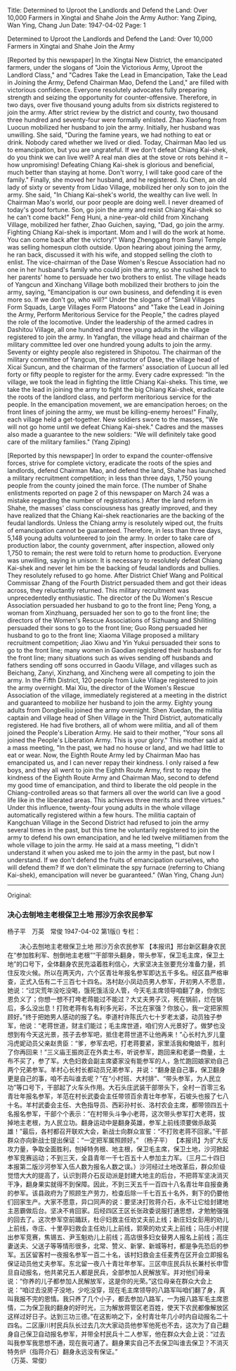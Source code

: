 Title: Determined to Uproot the Landlords and Defend the Land: Over 10,000 Farmers in Xingtai and Shahe Join the Army
Author: Yang Ziping, Wan Ying, Chang Jun
Date: 1947-04-02
Page: 1

Determined to Uproot the Landlords and Defend the Land:
	Over 10,000 Farmers in Xingtai and Shahe Join the Army

[Reported by this newspaper] In the Xingtai New District, the emancipated farmers, under the slogans of "Join the Victorious Army, Uproot the Landlord Class," and "Cadres Take the Lead in Emancipation, Take the Lead in Joining the Army, Defend Chairman Mao, Defend the Land," are filled with victorious confidence. Everyone resolutely advocates fully preparing strength and seizing the opportunity for counter-offensive. Therefore, in two days, over five thousand young adults from six districts registered to join the army. After strict review by the district and county, two thousand three hundred and seventy-four were formally enlisted. Zhao Xiaofeng from Luocun mobilized her husband to join the army. Initially, her husband was unwilling. She said, "During the famine years, we had nothing to eat or drink. Nobody cared whether we lived or died. Today, Chairman Mao led us to emancipation, but you are ungrateful. If we don't defeat Chiang Kai-shek, do you think we can live well? A real man dies at the stove or rots behind it – how unpromising! Defeating Chiang Kai-shek is glorious and beneficial, much better than staying at home. Don't worry, I will take good care of the family." Finally, she moved her husband, and he registered. Xu Chen, an old lady of sixty or seventy from Lidao Village, mobilized her only son to join the army. She said, "In Chiang Kai-shek's world, the wealthy can live well. In Chairman Mao's world, our poor people are doing well. I never dreamed of today's good fortune. Son, go join the army and resist Chiang Kai-shek so he can't come back!" Feng Huni, a nine-year-old child from Xinchang Village, mobilized her father, Zhao Guichen, saying, "Dad, go join the army. Fighting Chiang Kai-shek is important. Mom and I will do the work at home. You can come back after the victory!" Wang Zhenggang from Sanyi Temple was selling homespun cloth outside. Upon hearing about joining the army, he ran back, discussed it with his wife, and stopped selling the cloth to enlist. The vice-chairman of the Dase Women's Rescue Association had no one in her husband's family who could join the army, so she rushed back to her parents' home to persuade her two brothers to enlist. The village heads of Yangcun and Xinchang Village both mobilized their brothers to join the army, saying, "Emancipation is our own business, and defending it is even more so. If we don't go, who will?" Under the slogans of "Small Villages Form Squads, Large Villages Form Platoons" and "Take the Lead in Joining the Army, Perform Meritorious Service for the People," the cadres played the role of the locomotive. Under the leadership of the armed cadres in Dashitou Village, all one hundred and three young adults in the village registered to join the army. In Yangfan, the village head and chairman of the military committee led over one hundred young adults to join the army. Seventy or eighty people also registered in Shipotou. The chairman of the military committee of Yangcun, the instructor of Dase, the village head of Xicai Suncun, and the chairman of the farmers' association of Luocun all led forty or fifty people to register for the army. Every cadre expressed: "In the village, we took the lead in fighting the little Chiang Kai-sheks. This time, we take the lead in joining the army to fight the big Chiang Kai-shek, eradicate the roots of the landlord class, and perform meritorious service for the people. In the emancipation movement, we are emancipation heroes; on the front lines of joining the army, we must be killing-enemy heroes!" Finally, each village held a get-together. New soldiers swore to the masses, "We will not go home until we defeat Chiang Kai-shek." Cadres and the masses also made a guarantee to the new soldiers: "We will definitely take good care of the military families." (Yang Ziping)

[Reported by this newspaper] In order to expand the counter-offensive forces, strive for complete victory, eradicate the roots of the spies and landlords, defend Chairman Mao, and defend the land, Shahe has launched a military recruitment competition; in less than three days, 1,750 young people from the county joined the main force. (The number of Shahe enlistments reported on page 2 of this newspaper on March 24 was a mistake regarding the number of registrations.) After the land reform in Shahe, the masses' class consciousness has greatly improved, and they have realized that the Chiang Kai-shek reactionaries are the backing of the feudal landlords. Unless the Chiang army is resolutely wiped out, the fruits of emancipation cannot be guaranteed. Therefore, in less than three days, 5,148 young adults volunteered to join the army. In order to take care of production labor, the county government, after inspection, allowed only 1,750 to remain; the rest were told to return home to production. Everyone was unwilling, saying in unison: It is necessary to resolutely defeat Chiang Kai-shek and never let him be the backing of feudal landlords and bullies. They resolutely refused to go home. After District Chief Wang and Political Commissar Zhang of the Fourth District persuaded them and got their ideas across, they reluctantly returned. This military recruitment was unprecedentedly enthusiastic. The director of the Du Women's Rescue Association persuaded her husband to go to the front line; Peng Yong, a woman from Xinzhuang, persuaded her son to go to the front line; the directors of the Women's Rescue Associations of Sizhuang and Shiliting persuaded their sons to go to the front line; Guo Rong persuaded her husband to go to the front line; Xiaoma Village proposed a military recruitment competition; Jiao Xiwu and Yin Yukui persuaded their sons to go to the front line; many women in Gaodian registered their husbands for the front line; many situations such as wives sending off husbands and fathers sending off sons occurred in Gaodu Village, and villages such as Beichang, Zanyi, Xinzhang, and Xincheng were all competing to join the army. In the Fifth District, 120 people from Liuke Village registered to join the army overnight. Mai Xiu, the director of the Women's Rescue Association of the village, immediately registered at a meeting in the district and guaranteed to mobilize her husband to join the army. Eighty young adults from Dongbeiliu joined the army overnight. Shen Xuedan, the militia captain and village head of Shen Village in the Third District, automatically registered. He had five brothers, all of whom were militia, and all of them joined the People's Liberation Army. He said to their mother, "Your sons all joined the People's Liberation Army. This is your glory." This mother said at a mass meeting, "In the past, we had no house or land, and we had little to eat or wear. Now, the Eighth Route Army led by Chairman Mao has emancipated us, and I can never repay their kindness. I only raised a few boys, and they all went to join the Eighth Route Army, first to repay the kindness of the Eighth Route Army and Chairman Mao, second to defend my good time of emancipation, and third to liberate the old people in the Chiang-controlled areas so that farmers all over the world can live a good life like in the liberated areas. This achieves three merits and three virtues." Under this influence, twenty-four young adults in the whole village automatically registered within a few hours. The militia captain of Kangchuan Village in the Second District had refused to join the army several times in the past, but this time he voluntarily registered to join the army to defend his own emancipation, and he led twelve militiamen from the whole village to join the army. He said at a mass meeting, "I didn't understand it when you asked me to join the army in the past, but now I understand. If we don't defend the fruits of emancipation ourselves, who will defend them? If we don't eliminate the spy furnace (referring to Chiang Kai-shek), emancipation will never be guaranteed." (Wan Ying, Chang Jun)



<hr /> 

Original: 


### 决心去刨地主老根保卫土地  邢沙万余农民参军
杨子平　万英　常俊
1947-04-02
第1版()
专栏：

　　决心去刨地主老根保卫土地
    邢沙万余农民参军
    【本报讯】邢台新区翻身农民在“参加胜利军、刨倒地主老根”“干部带头翻身，带头参军，保卫毛主席，保卫土地”的口号下，全体翻身农民充溢着胜利信心，大家坚决主张要充分准备力量，抓住反攻火候。所以在两天内，六个区青壮年报名参军即达五千多名。经区县严格审查，正式入伍有二千三百七十四名。洛村赵小凤动员男人参军，开初男人不愿意，她说：“过灾荒年没吃没喝，饿死饿活没人管，今天毛主席领导咱翻了身，你倒忘恩负义了；你想一想不打垮老蒋能过不能过？大丈夫男子汉，死在锅前，烂在锅后，多么没出息！打败老蒋有名有利多光彩，不比在家强？你放心，我一定把家照顾好。”终于把她男人感动的报了名。李道村许陈氏六七十岁老太婆，动员独子参军，他说：“老蒋世道，财主们能过；毛主席世道，咱们穷人光景好了。做梦也没想到有今天这光景，孩子去参军吧，抵住老蒋世道不让他再来！”心长村九岁儿童冯虎妮动员父亲赵贵臣：“爹，参军去吧，打老蒋要紧，家里活我和俺娘干，胜利了你再回来！”三义庙王振岗正在外卖土布，听说参军，跑回来和老婆一商量，土布不买了，参了军。大色妇救会副主席婆家没有能参军的人，急忙跑回娘家劝自己两个兄弟参军。羊村心长村长都动员兄弟参军，并说：“翻身是自己事，保卫翻身更是自己的事，咱不去叫谁去呢？”在“小村班、大村排”、“带头参军，为人民立功”等口号下，干部起了火车头作用。大石头庄武装干部带头下，全村一百零三名青壮年报名参军，羊范在村长武委会主任带领百余青壮年参军，石坡头也报了七八十名。羊村武委会主任、大色指导员、西彩孙村长、洛村农会主席，都带领四五十名报名参军，干部个个表示：“在村带头斗争小老蒋，这次带头参军打大老蒋，拔掉地主老根，为人民立功。翻身运动中是翻身英雄，参军上前线须要做杀敌英雄！”最后，各村都召开联欢大会，新战士向群众宣誓：“不打败老蒋不回家。”干部群众亦向新战士提出保证：“一定把军属照顾好。”    （杨子平）
    【本报讯】为扩大反攻力量，争取全面胜利，刨掉特务根、地主根，保卫毛主席，保卫土地，沙河掀起参军竞赛运动；不到三天，全县青年一千七百五十人参加主力军。（三月二十四日本报第二版沙河参军入伍人数为报名人数之误。）沙河经过土地改革后，群众阶级觉悟大大的提高了，认识到蒋介石反动派是封建大地主的后台，不把蒋军坚决消灭干净，翻身果实就得不到保障。因此，不到三天五千一百四十八名青壮年自报奋勇的参军。该县政府为了照顾生产劳力，检查后除一千七百五十名外，剩下的仍要他们回家生产。大家不愿意，异口同声的说：要坚决打败蒋介石，永不让它给封建地主恶霸做后台。坚决不肯回家。后经四区王区长张政委说服打通思想，才勉勉强强的回去了。这次参军空前踊跃，杜＠妇救主任劝丈夫前上线；新庄妇女彭用的劝儿上前线，寺庄、十里亭妇救会主任劝儿上前线，郭荣的劝丈夫上前线；马庄小村提出参军竞赛，焦锡五、尹玉魁劝儿上前线；高店很多妇女替男人报名上前线；高庄妻送夫、父送子等等情形很多，北常、赞义、新掌、新城等村，都是争先恐后的参军。五区留客村一夜报名参军一百二十名，该村妇救会主任麦秀在区开会立即报名保证动员他丈夫参军。东北留一夜八十青壮年参军。三区申庄民兵队长兼村长申雪旦自动报名，他共弟兄五人都是民兵，全部参加人民解放军。并对他们母亲说：“你养的儿子都参加人民解放军，这是你的光荣。”这位母亲在群众大会上说：“咱过去没房子没地，少吃没穿，现在毛主席领导的八路军叫咱们翻了身，真叫我报不完的恩情。我只养了几个小子，都去参加八路军，一为报八路军毛主席恩情，二为保卫我的翻身的好时光，三为解放蒋管区老百姓，使天下农民都像解放区这样过好日子。达到三功三德。”在这影响之下，全村青壮年几小时内自动报名二十四名。二区康川村民兵队长过去几次大家动员他参军他死也不去，这次为了自己翻身自己保卫自动报名参军，并带全村民兵十二人参军，他在群众大会上说：“过去叫我参军我思想不通，现在我可通了。翻身果实自己不去保卫叫谁去保卫？不消灭特务炉（指蒋介石）翻身永远没有保证。”          
      （万英、常俊）
